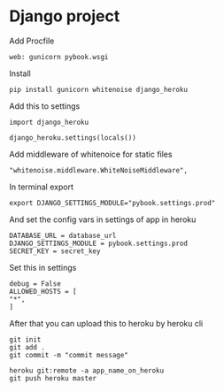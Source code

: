 # Django project

Add Procfile

    web: gunicorn pybook.wsgi

Install

    pip install gunicorn whitenoise django_heroku

Add this to settings

    import django_heroku

    django_heroku.settings(locals())

Add middleware of whitenoice for static files

    "whitenoise.middleware.WhiteNoiseMiddleware",

In terminal export

    export DJANGO_SETTINGS_MODULE="pybook.settings.prod"

And set the config vars in settings of app in heroku

    DATABASE_URL = database_url
    DJANGO_SETTINGS_MODULE = pybook.settings.prod
    SECRET_KEY = secret_key

Set this in settings
    
    debug = False
    ALLOWED_HOSTS = [
    "*",
    ]

After that you can upload this to heroku by heroku cli

    git init
    git add .
    git commit -m "commit message"

    heroku git:remote -a app_name_on_heroku
    git push heroku master

